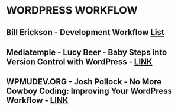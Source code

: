 # WORDPRESS WORKFLOW

## Bill Erickson - Development Workflow [List](https://www.billerickson.net/my-development-workflow/)

## Mediatemple - Lucy Beer - Baby Steps into Version Control with WordPress - [LINK](https://mediatemple.net/blog/tips/baby-steps-into-version-control-with-wordpress/)

## WPMUDEV.ORG - Josh Pollock - No More Cowboy Coding: Improving Your WordPress Workflow - [LINK](https://premium.wpmudev.org/blog/improve-wordpress-development-workflow-local-server/)
